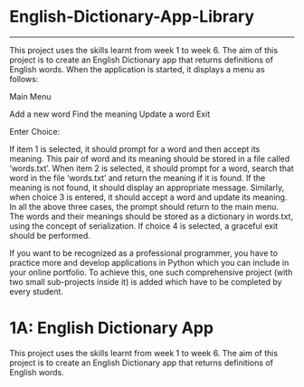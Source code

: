 # English-Dictionary-App-Library

----

This project uses the skills learnt from week 1 to week 6. The aim of this project is to create an English Dictionary app that returns definitions of English words. When the application is started, it displays a menu as follows:

Main Menu

Add a new word
Find the meaning
Update a word
Exit

Enter Choice:

If item 1 is selected, it should prompt for a word and then accept its meaning. This pair of word and its meaning should be stored in a file called ‘words.txt’. When item 2 is selected, it should prompt for a word, search that word in the file ‘words.txt’ and return the meaning if it is found. If the meaning is not found, it should display an appropriate message. Similarly, when choice 3 is entered, it should accept a word and update its meaning. In all the above three cases, the prompt should return to the main menu. The words and their meanings should be stored as a dictionary in words.txt, using the concept of serialization. If choice 4 is selected, a graceful exit should be performed.
 
If you want to be recognized as a professional programmer, you have to practice more and develop applications in Python which you can include in your online portfolio. To achieve this, one such comprehensive project (with two small sub-projects inside it) is added which have to be completed by every student.

# 1A: English Dictionary App

This project uses the skills learnt from week 1 to week 6. The aim of this project is to create an English Dictionary app that returns definitions of English words.


